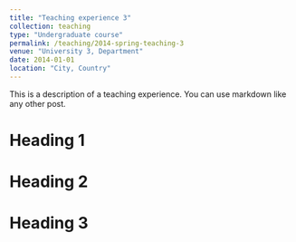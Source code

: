 ```yaml
---
title: "Teaching experience 3"
collection: teaching
type: "Undergraduate course"
permalink: /teaching/2014-spring-teaching-3
venue: "University 3, Department"
date: 2014-01-01
location: "City, Country"
---
```


This is a description of a teaching experience. You can use markdown like any other post.

Heading 1
======

Heading 2
======

Heading 3
======